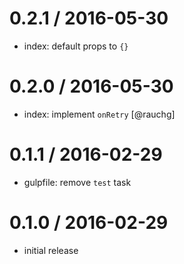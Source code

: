 
0.2.1 / 2016-05-30
==================

  * index: default props to `{}`

0.2.0 / 2016-05-30
==================

  * index: implement `onRetry` [@rauchg]

0.1.1 / 2016-02-29
==================

  * gulpfile: remove `test` task

0.1.0 / 2016-02-29
==================

  * initial release
